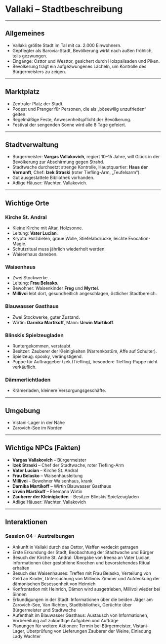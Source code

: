 # Vallaki – Stadtbeschreibung



---

## Allgemeines

- Vallaki: größte Stadt im Tal mit ca. 2.000 Einwohnern.  
- Gepflegter als Barovia-Stadt, Bevölkerung wirkt nach außen fröhlich, teils gezwungen.  
- Eingänge: Osttor und Westtor, gesichert durch Holzpalisaden und Piken.  
- Bevölkerung trägt ein aufgezwungenes Lächeln, um Kontrolle des Bürgermeisters zu zeigen.

---

## Marktplatz

- Zentraler Platz der Stadt.  
- Podest und Pranger für Personen, die als „bösewilig unzufrieden“ gelten.  
- Regelmäßige Feste, Anwesenheitspflicht der Bevölkerung.  
- Festival der sengenden Sonne wird alle 8 Tage gefeiert.

---

## Stadtverwaltung

- Bürgermeister: **Vargas Vallakovich**, regiert 10–15 Jahre, will Glück in der Bevölkerung zur Abschirmung gegen Strahd.  
- Stadtwache durchsetzt strenge Kontrolle, Hauptquartier: **Haus der Vernunft**, Chef: **Izek Straski** (roter Tiefling-Arm, „Teufelsarm“).  
- Gut ausgestattete Bibliothek vorhanden.  
- Adlige Häuser: Wachter, Vallakovich.  

---

## Wichtige Orte

### Kirche St. Andral

- Kleine Kirche mit Altar, Holzsonne.  
- Leitung: **Vater Lucian**.  
- Krypta: Holzdielen, graue Wolle, Stiefelabdrücke, leichte Evocation-Magie.  
- Schutzritual muss jährlich wiederholt werden.  
- Waisenhaus daneben.

### Waisenhaus

- Zwei Stockwerke.  
- Leitung: **Frau Belasko**.  
- Bewohner: Waisenkinder **Freg** und **Myrtel**.  
- **Millivoi** lebt dort, gesundheitlich angeschlagen, östlicher Stadtbereich.  

### Blauwasser Gasthaus

- Zwei Stockwerke, guter Zustand.  
- Wirtin: **Darnika Martikoff**, Mann: **Urwin Martikoff**.  

### Blinskis Spielzeugladen

- Runtergekommen, verstaubt.  
- Besitzer: Zauberer der Kleinigkeiten (Narrenkostüm, Affe auf Schulter).  
- Spielzeug: spooky, verängstigend.  
- Puppe für Auftraggeber Izek (Tiefling), besondere Tiefling-Puppe nicht verkäuflich.  

### Dämmerlichtladen

- Krämerladen, kleinere Versorgungsgeschäfte.

---

## Umgebung

- Vistani-Lager in der Nähe
- Zarovich-See im Norden

---

## Wichtige NPCs (Fakten)

- **Vargas Vallakovich** – Bürgermeister  
- **Izek Straski** – Chef der Stadtwache, roter Tiefling-Arm  
- **Vater Lucian** – Kirche St. Andral  
- **Frau Belasko** – Waisenhausleitung  
- **Millivoi** – Bewohner Waisenhaus, krank  
- **Darnika Martikoff** – Wirtin Blauwasser Gasthaus  
- **Urwin Martikoff** – Ehemann Wirtin  
- **Zauberer der Kleinigkeiten** – Besitzer Blinskis Spielzeugladen  
- Adlige Häuser: Wachter, Vallakovich  



---

## Interaktionen

### Session 04 - Austreibungen

- Ankunft in Vallaki durch das Osttor, Waffen verdeckt getragen  
- Erste Erkundung der Stadt, Beobachtung der Stadtwache und Bürger  
- Besuch der Kirche St. Andral: Übergabe von Ireena an Vater Lucian, Informationen über gestohlene Knochen und bevorstehendes Ritual erhalten  
- Besuch des Waisenhauses: Treffen mit Frau Belasko, Verteilung von Geld an Kinder, Untersuchung von Millivois Zimmer und Aufdeckung der dämonischen Besessenheit von Heinrich  
- Konfrontation mit Heinrich, Dämon wird ausgetrieben, Millivoi wieder bei Sinnen  
- Erkundigungen in der Stadt: Informationen über die beiden Jäger am Zarovich-See, Van Richten, Stadtbibliothek, Gerüchte über Bürgermeister und Stadtwache  
- Aufenthalt im Blauwasser Gasthaus: Austausch von Informationen, Vorbereitung auf zukünftige Aufgaben und Aufträge  
- Planungen für weitere Aktionen: Termin bei Bürgermeister, Vistani-Lager, Überprüfung von Lieferungen Zauberer der Weine, Einladung Lady Wachter